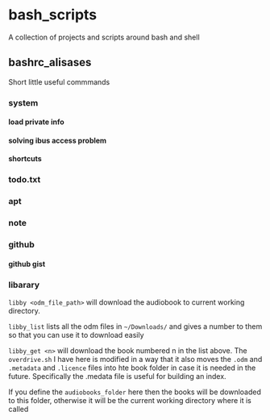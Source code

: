 
# bash_scripts
A collection of projects and scripts around bash and shell


## bashrc_alisases 
Short little useful commmands 


### system

#### load private info

#### solving ibus access problem

#### shortcuts

### todo.txt

### apt

### note

### github

#### github gist

### libarary
`libby <odm_file_path>` will download the audiobook to current working directory.

`libby_list` lists all the odm files in `~/Downloads/` and gives a number to them so that you can use it to download easily

`libby_get <n>` will download the book numbered n in the list above. The `overdrive.sh` I have here is modified in a way that it also moves the `.odm` and `.metadata` and `.licence` files into hte book folder in case it is needed in the future. Specifically the .medata file is useful for building an index.

If you define the `audiobooks_folder` here then the books will be downloaded to this folder, otherwise it will be the current working directory where it is called
